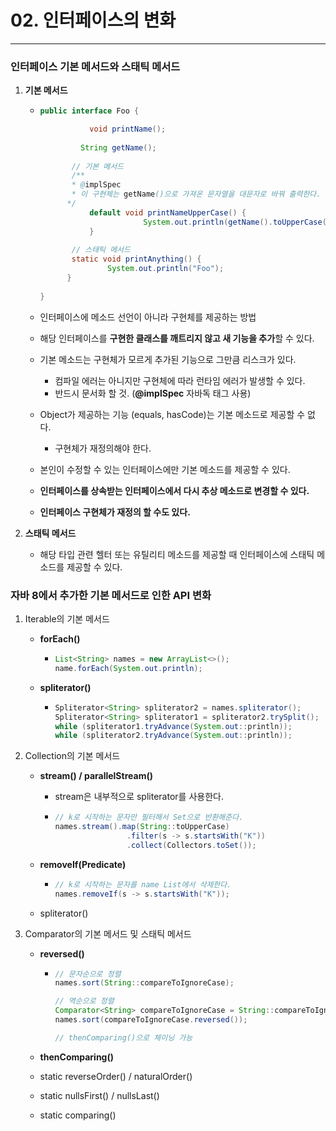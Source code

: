 # 02. 인터페이스의 변화

----

### 인터페이스 기본 메서드와 스태틱 메서드

1. **기본 메서드**

   - ```java
     public interface Foo {
     
     			void printName();
       
     		  String getName();
     			
       		// 기본 메서드
       		/**
       		* @implSpec 
       		* 이 구현체는 getName()으로 가져온 문자열을 대문자로 바꿔 출력한다.
           */
     			default void printNameUpperCase() {
     						System.out.println(getName().toUpperCase());
     			}
       
       		// 스태틱 메서드
       		static void printAnything() {
             		System.out.println("Foo");
           }
       		
     }
     ```

   - 인터페이스에 메소드 선언이 아니라 구현체를 제공하는 방법

   - 해당 인터페이스를 **구현한 클래스를 깨트리지 않고 새 기능을 추가**할 수 있다.

   - 기본 메소드는 구현체가 모르게 추가된 기능으로 그만큼 리스크가 있다.

     - 컴파일 에러는 아니지만 구현체에 따라 런타임 에러가 발생할 수 있다.
     - 반드시 문서화 할 것. (**@implSpec** 자바독 태그 사용)

   - Object가 제공하는 기능 (equals, hasCode)는 기본 메소드로 제공할 수 없다.

     - 구현체가 재정의해야 한다.

   - 본인이 수정할 수 있는 인터페이스에만 기본 메소드를 제공할 수 있다.

   - **인터페이스를 상속받는 인터페이스에서 다시 추상 메소드로 변경할 수 있다.**

   - **인터페이스 구현체가 재정의 할 수도 있다.**

1. **스태틱 메서드**

   - 해당 타입 관련 헬터 또는 유틸리티 메소드를 제공할 때 인터페이스에 스태틱 메소드를 제공할 수 있다.



### 자바 8에서 추가한 기본 메서드로 인한 API 변화

1. Iterable의 기본 메서드

   - **forEach()**

     - ```java
       List<String> names = new ArrayList<>();
       name.forEach(System.out.println);
       ```

   - **spliterator()**

     - ```java
       Spliterator<String> spliterator2 = names.spliterator();
       Spliterator<String> spliterator1 = spliterator2.trySplit();
       while (spliterator1.tryAdvance(System.out::println));
       while (spliterator2.tryAdvance(System.out::println));
       ```

2. Collection의 기본 메서드

   - **stream() / parallelStream()**

     - stream은 내부적으로 spliterator를 사용한다.

     - ```java
       // k로 시작하는 문자만 필터해서 Set으로 반환해준다.
       names.stream().map(String::toUpperCase)
                       .filter(s -> s.startsWith("K"))
                       .collect(Collectors.toSet());
       ```

   - **removeIf(Predicate)**

     - ```java
       // k로 시작하는 문자를 name List에서 삭제한다.
       names.removeIf(s -> s.startsWith("K"));
       ```

   - spliterator()

3. Comparator의 기본 메서드 및 스태틱 메서드

   - **reversed()**

     - ```java
       // 문자순으로 정렬
       names.sort(String::compareToIgnoreCase);
       
       // 역순으로 정렬
       Comparator<String> compareToIgnoreCase = String::compareToIgnoreCase;
       names.sort(compareToIgnoreCase.reversed());
       
       // thenComparing()으로 체이닝 가능
       ```

   - **thenComparing()**

   - static reverseOrder() / naturalOrder()

   - static nullsFirst() / nullsLast()

   - static comparing()
